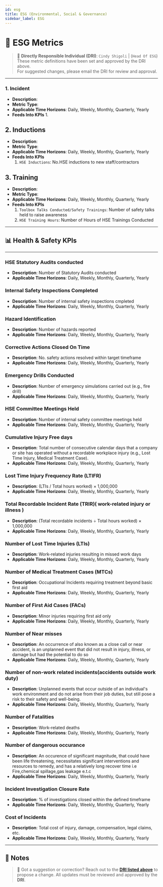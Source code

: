 ```yaml
---
id: esg
title: ESG (Environmental, Social & Governance)
sidebar_label: ESG
---
```


# 🌿 ESG Metrics

> 📌 <span id="dri">**Directly Responsible Individual (DRI)**: `Cindy Shigoli` | (`Head Of ESG`)</span>  
> These metric definitions have been set and approved by the DRI above.  
> For suggested changes, please email the DRI for review and approval.

---

### 1. Incident

- **Description**:
- **Metric Type**:
- **Applicable Time Horizons**: Daily, Weekly, Monthly, Quarterly, Yearly
- **Feeds Into KPIs**
  1.

## 2. Inductions

- **Description**:
- **Metric Type**:
- **Applicable Time Horizons**: Daily, Weekly, Monthly, Quarterly, Yearly
- **Feeds Into KPIs**
  1. `HSE Inductions`: No.HSE inductions to new staff/contractors

## 3. Training

- **Description**:
- **Metric Type**:
- **Applicable Time Horizons**: Daily, Weekly, Monthly, Quarterly, Yearly
- **Feeds Into KPIs**
  1.  `Toolbox Talks Conducted/Safety Trainings`: Number of safety talks held to raise awareness
  2.  `HSE Training Hours`: Number of Hours of HSE Trainings Conducted

---

## 📊 Health & Safety KPIs

---

### HSE Statutory Audits conducted

- **Description**: Number of Statutory Audits conducted
- **Applicable Time Horizons**: Daily, Weekly, Monthly, Quarterly, Yearly

### Internal Safety Inspections Completed

- **Description**: Number of internal safety inspections cmpleted
- **Applicable Time Horizons**: Daily, Weekly, Monthly, Quarterly, Yearly

### Hazard Identification

- **Description**: Number of hazards reported
- **Applicable Time Horizons**: Daily, Weekly, Monthly, Quarterly, Yearly

### Corrective Actions Closed On Time

- **Description**: No. safety actions resolved within target timeframe
- **Applicable Time Horizons**: Daily, Weekly, Monthly, Quarterly, Yearly

### Emergency Drills Conducted

- **Description**: Number of emergency simulations carried out (e.g., fire drill)
- **Applicable Time Horizons**: Daily, Weekly, Monthly, Quarterly, Yearly

### HSE Committee Meetings Held

- **Description**: Number of internal safety committee meetings held
- **Applicable Time Horizons**: Daily, Weekly, Monthly, Quarterly, Yearly

### Cumulative Injury Free days

- **Description**: Total number of consecutive calendar days that a company or site has operated without a recordable workplace injury (e.g., Lost Time Injury, Medical Treatment Case).
- **Applicable Time Horizons**: Daily, Weekly, Monthly, Quarterly, Yearly

### Lost Time Injury Frequency Rate (LTIFR)

- **Description**: (LTIs / Total hours worked) × 1,000,000
- **Applicable Time Horizons**: Daily, Weekly, Monthly, Quarterly, Yearly

### Total Recordable Incident Rate (TRIR)( work-related injury or illness )

- **Description**: (Total recordable incidents ÷ Total hours worked) × 1,000,000
- **Applicable Time Horizons**: Daily, Weekly, Monthly, Quarterly, Yearly

### Number of Lost Time Injuries (LTIs)

- **Description**: Work-related injuries resulting in missed work days
- **Applicable Time Horizons**: Daily, Weekly, Monthly, Quarterly, Yearly

### Number of Medical Treatment Cases (MTCs)

- **Description**: Occupational Incidents requiring treatment beyond basic first aid
- **Applicable Time Horizons**: Daily, Weekly, Monthly, Quarterly, Yearly

### Number of First Aid Cases (FACs)

- **Description**: Minor injuries requiring first aid only
- **Applicable Time Horizons**: Daily, Weekly, Monthly, Quarterly, Yearly

### Number of Near misses

- **Description**: An occurrence of also known as a close call or near accident, is an unplanned event that did not result in injury, illness, or damage but had the potential to do so
- **Applicable Time Horizons**: Daily, Weekly, Monthly, Quarterly, Yearly

### Number of non-work related incidents(accidents outside work duty)

- **Description**: Unplanned events that occur outside of an individual's work environment and do not arise from their job duties, but still pose a risk to their safety and well-being.
- **Applicable Time Horizons**: Daily, Weekly, Monthly, Quarterly, Yearly

### Number of Fatalities

- **Description**: Work-related deaths
- **Applicable Time Horizons**: Daily, Weekly, Monthly, Quarterly, Yearly

### Number of dangerous occurance

- **Description**: An occurence of significant magnitude, that could have been life threatening, necessitates significant interventions and resources to remedy, and has a relatively long recover time i.e Fire,chemical spillage,gas leakage e.t.c
- **Applicable Time Horizons**: Daily, Weekly, Monthly, Quarterly, Yearly

### Incident Investigation Closure Rate

- **Description**: % of investigations closed within the defined timeframe
- **Applicable Time Horizons**: Daily, Weekly, Monthly, Quarterly, Yearly

### Cost of Incidents

- **Description**: Total cost of injury, damage, compensation, legal claims, etc.
- **Applicable Time Horizons**: Daily, Weekly, Monthly, Quarterly, Yearly

---

## 📝 Notes

> 🔄 Got a suggestion or correction? Reach out to the [**DRI listed above**](#dri) to propose a change. All updates must be reviewed and approved by the **DRI**.
